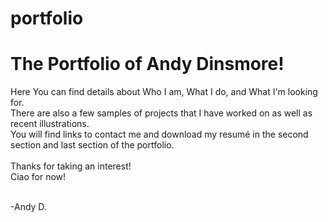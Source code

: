 # portfolio
<h1>The Portfolio of Andy Dinsmore!</h1>

Here You can find details about Who I am, What I do, and What I'm looking for.<br>
There are also a few samples of projects that I have worked on as well as recent illustrations.<br>
You will find links to contact me and download my resumé in the second section and last section of the portfolio.<br>
<br>
Thanks for taking an interest!<br>
Ciao for now!<br>
<br>

-Andy D.
